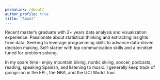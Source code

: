 ```yaml
---
permalink: /about/
author_profile: true
title: "About"
---
```


Recent master’s graduate with 2+ years data analysis and visualization experience. Passionate about statistical thinking and extracting insights from data. Seeking to leverage programming skills to advance data-driven decision making. Self-starter with top communication skills and a mindset tuned for problem solving.

In my spare time I enjoy mountain biking, nordic skiing, soccer, podcasts, reading, speaking Spanish, and listening to music. I generally keep track of goings-on in the EPL, the NBA, and the UCI World Tour.
